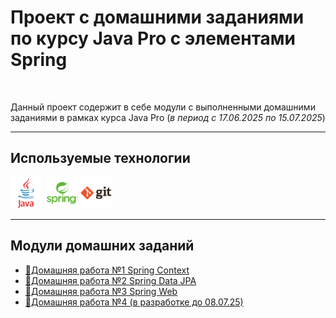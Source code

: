 # Проект с домашними заданиями по курсу Java Pro c элементами Spring

<div align="center">
  <img src="https://media.giphy.com/media/v1.Y2lkPWVjZjA1ZTQ3MDAwMXNldW9saDZlM3gydjYxbjFndWhzNmtyNGtjOHg3cnpxeWkwbCZlcD12MV9zdGlja2Vyc19yZWxhdGVkJmN0PXM/jdPMeyv9rn0hZHh8n9/giphy.gif" width="100" alt=""/>
</div>

Данный проект содержит в себе модули с выполненными домашними заданиями в рамках курса Java Pro
(*в период с 17.06.2025 по 15.07.2025*)

---

## Используемые технологии

<div>
  <img src="https://github.com/devicons/devicon/blob/master/icons/java/java-original-wordmark.svg" title="Java" alt="Java" width="50" height="50"/>&nbsp; 
  <img src="https://github.com/devicons/devicon/blob/master/icons/spring/spring-original-wordmark.svg" title="Spring" alt="Spring" width="50" height="50"/>
  <img src="https://github.com/devicons/devicon/blob/master/icons/git/git-original-wordmark.svg" title="Git" alt="Git" width="50" height="50"/>
</div>

---

## Модули домашних заданий

- [💾Домашняя работа №1 Spring Context](./homework-spring-1)
- [💾Домашняя работа №2 Spring Data JPA](./homework-spring-2)
- [💾Домашняя работа №3 Spring Web](./homework-spring-3)
- [🔧Домашняя работа №4 (в разработке до 08.07.25)](./homework-spring-4)